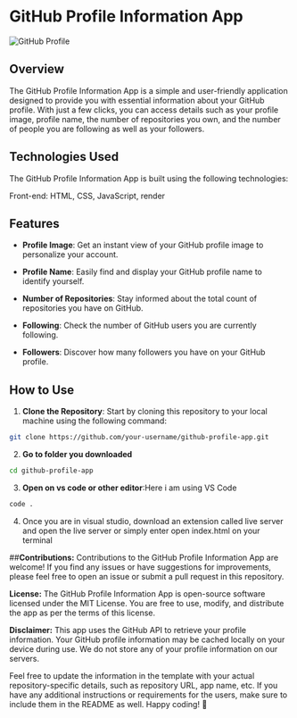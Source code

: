 # GitHub Profile Information App

![GitHub Profile](https://avatars.githubusercontent.com/u/108704161?v=4)

## Overview

The GitHub Profile Information App is a simple and user-friendly application designed to provide you with essential information about your GitHub profile. With just a few clicks, you can access details such as your profile image, profile name, the number of repositories you own, and the number of people you are following as well as your followers.

## Technologies Used
The GitHub Profile Information App is built using the following technologies:

Front-end: HTML, CSS, JavaScript, render


## Features

- **Profile Image**: Get an instant view of your GitHub profile image to personalize your account.

- **Profile Name**: Easily find and display your GitHub profile name to identify yourself.

- **Number of Repositories**: Stay informed about the total count of repositories you have on GitHub.

- **Following**: Check the number of GitHub users you are currently following.

- **Followers**: Discover how many followers you have on your GitHub profile.

## How to Use

1. **Clone the Repository**: Start by cloning this repository to your local machine using the following command:

```bash
git clone https://github.com/your-username/github-profile-app.git
```
2. **Go to folder you downloaded**
   
```bash
cd github-profile-app
```

3. **Open on vs code or other editor**:Here i am using VS Code
```bash
code .
```

4. Once you are in visual studio, download an extension called live server and open the live server or simply enter open index.html on your terminal



##**Contributions:**
Contributions to the GitHub Profile Information App are welcome! If you find any issues or have suggestions for improvements, please feel free to open an issue or submit a pull request in this repository.


**License:**
The GitHub Profile Information App is open-source software licensed under the MIT License. You are free to use, modify, and distribute the app as per the terms of this license.

**Disclaimer:**
This app uses the GitHub API to retrieve your profile information. Your GitHub profile information may be cached locally on your device during use. We do not store any of your profile information on our servers.

Feel free to update the information in the template with your actual repository-specific details, such as repository URL, app name, etc. If you have any additional instructions or requirements for the users, make sure to include them in the README as well. Happy coding! 🚀
